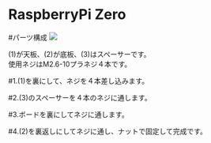 # RaspberryPi Zero


#パーツ構成
![](../img/1100_case/manual/raspizero_00.jpg)



(1)が天板、(2)が底板、(3)はスペーサーです。<br>
使用ネジはM2.6-10プラネジ４本です。

#1.(1)を裏にして、ネジを４本差し込みます。

#2.(3)のスペーサーを４本のネジに通します。

#3.ボードを裏にしてネジに通します。

#4.(2)を裏返しにしてネジに通し、ナットで固定して完成です。

